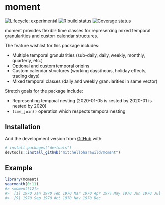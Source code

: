 
<!-- README.md is generated from README.Rmd. Please edit that file -->

# moment

<!-- badges: start -->

[![Lifecycle:
experimental](https://img.shields.io/badge/lifecycle-experimental-orange.svg)](https://www.tidyverse.org/lifecycle/#experimental)
[![R build
status](https://github.com/mitchelloharawild/moment/workflows/R-CMD-check/badge.svg)](https://github.com/mitchelloharawild/moment/actions)
[![Coverage
status](https://codecov.io/gh/mitchelloharawild/moment/branch/master/graph/badge.svg)](https://codecov.io/github/mitchelloharawild/moment?branch=master)
<!-- badges: end -->

moment provides flexible time classes for representing mixed temporal
granularities and custom calendar structures.

The feature wishlist for this package includes:

  - Multiple temporal granularities (sub-daily, daily, weekly, monthly,
    quarterly, etc.)
  - Optional and custom temporal origins
  - Custom calendar structures (working days/hours, holiday effects,
    trading days)
  - Mixed temporal classes (daily and weekly granularities in same
    vector)

Stretch goals for the package include:

  - Representing temporal nesting (2020-01-05 is nested by 2020-01 is
    nested by 2020)
  - `time_join()` operation which respects temporal nesting

## Installation

<!-- You can install the released version of moment from [CRAN](https://CRAN.R-project.org) with: -->

<!-- ``` r -->

<!-- install.packages("moment") -->

<!-- ``` -->

And the development version from [GitHub](https://github.com/) with:

``` r
# install.packages("devtools")
devtools::install_github("mitchelloharawild/moment")
```

## Example

``` r
library(moment)
yearmonth(0:11)
#> <moment[12]>
#>  [1] 1970 Jan 1970 Feb 1970 Mar 1970 Apr 1970 May 1970 Jun 1970 Jul 1970 Aug
#>  [9] 1970 Sep 1970 Oct 1970 Nov 1970 Dec
```
